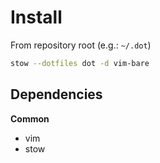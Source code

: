 # Install

From repository root (e.g.: `~/.dot`)

```bash
stow --dotfiles dot -d vim-bare
```

## Dependencies

**Common**
- vim
- stow

